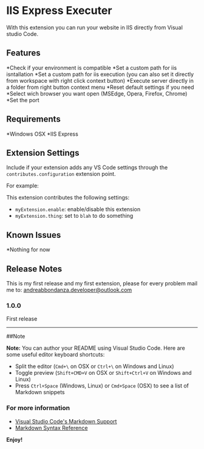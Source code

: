 # IIS Express Executer 

With this extension you can run your website in IIS directly from Visual studio Code.

## Features

*Check if your environment is compatible
*Set a custom path for iis isntallation
*Set a custom path for iis execution (you can also set it directly from workspace with right click context button)
*Execute server directly in a folder from right button context menu
*Reset default settings if you need
*Select wich browser you want open (MSEdge, Opera, Firefox, Chrome)
*Set the port



## Requirements

*Windows OSX
*IIS Express

## Extension Settings

Include if your extension adds any VS Code settings through the `contributes.configuration` extension point.

For example:

This extension contributes the following settings:

* `myExtension.enable`: enable/disable this extension
* `myExtension.thing`: set to `blah` to do something

## Known Issues

*Nothing for now

## Release Notes

This is my first release and my first extension, please for every problem mail me to: andreabbondanza.developer@outlook.com

### 1.0.0

First release

-----------------------------------------------------------------------------------------------------------

##Note

**Note:** You can author your README using Visual Studio Code.  Here are some useful editor keyboard shortcuts:

* Split the editor (`Cmd+\` on OSX or `Ctrl+\` on Windows and Linux)
* Toggle preview (`Shift+CMD+V` on OSX or `Shift+Ctrl+V` on Windows and Linux)
* Press `Ctrl+Space` (Windows, Linux) or `Cmd+Space` (OSX) to see a list of Markdown snippets

### For more information

* [Visual Studio Code's Markdown Support](http://code.visualstudio.com/docs/languages/markdown)
* [Markdown Syntax Reference](https://help.github.com/articles/markdown-basics/)

**Enjoy!**